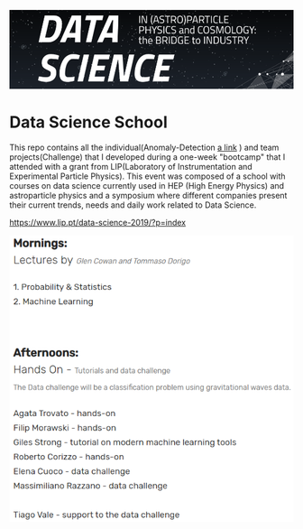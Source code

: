 [//]: # (Image Reference)

[image1]: ./images/school_logo.PNG "Logo"
[image2]: ./images/lecturers.PNG "Lecturers"

![Logo][image1]

# Data Science School

This repo contains all the individual(Anomaly-Detection [a link](https://github.com/HROlive/LIP-Data-Science-School/tree/master/Anomaly-Detection) ) and team projects(Challenge) that I developed during a one-week "bootcamp" that I attended with a grant from LIP(Laboratory of Instrumentation and Experimental Particle Physics). This event was composed of a school with courses on data science currently used in HEP (High Energy Physics) and astroparticle physics and a symposium where different companies present their current trends, needs and daily work related to Data Science.

https://www.lip.pt/data-science-2019/?p=index

![Lecturers][image2]
